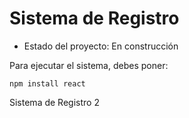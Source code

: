<h1>Sistema de Registro</h1>

- Estado del proyecto: En construcción

Para ejecutar el sistema, debes poner:

```npm install react```

Sistema de Registro 2

